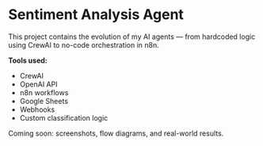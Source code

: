 # Sentiment Analysis Agent

This project contains the evolution of my AI agents — from hardcoded logic using CrewAI to no-code orchestration in n8n.

**Tools used:**
- CrewAI
- OpenAI API
- n8n workflows
- Google Sheets
- Webhooks
- Custom classification logic

Coming soon: screenshots, flow diagrams, and real-world results.

